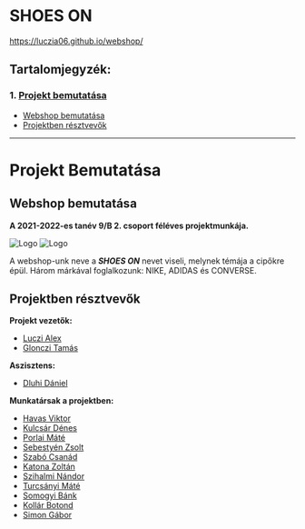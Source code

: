 # SHOES ON 

https://luczia06.github.io/webshop/

## Tartalomjegyzék:

### **1.** [Projekt bemutatása](README.md#projekt-bemutatása)
- [Webshop bemutatása](README.md#webshop-bemutatása)
- [Projektben résztvevők](README.md#projektben-résztvevők)

<hr>

# Projekt Bemutatása

## Webshop bemutatása

**A 2021-2022-es tanév 9/B 2. csoport féléves projektmunkája.**

![Logo](https://raw.githubusercontent.com/luczia06/webshop/main/Logo/Full/TWW/shoes_on-logo(FTWW).png#gh-dark-mode-only)
![Logo](https://raw.githubusercontent.com/luczia06/webshop/main/Logo/Full/TBB/shoes_on-logo(FTBB).png#gh-light-mode-only)

A webshop-unk neve a ***SHOES ON*** nevet viseli, melynek témája a cipőkre épül. Három márkával foglalkozunk: NIKE, ADIDAS és CONVERSE. 

## Projektben résztvevők

**Projekt vezetők:**

- [Luczi Alex](https://github.com/luczia06)
- [Glonczi Tamás](https://github.com/deepdev237)

**Aszisztens:**

- [Dluhi Dániel](https://github.com/randomUSR56)

**Munkatársak a projektben:**

- [Havas Viktor](https://github.com/ViktorHav)
- [Kulcsár Dénes](https://github.com/Bekre-Pal)
- [Porlai Máté](https://github.com/Zsepyy)
- [Sebestyén Zsolt](https://github.com/Sebokanyaloka)
- [Szabó Csanád](https://github.com/xanaxvagyokteinasgeci)
- [Katona Zoltán](https://github.com/eggseggstentacion)
- [Szihalmi Nándor](https://github.com/Bunderasz)
- [Turcsányi Máté](https://github.com/myusernameisinvalid)
- [Somogyi Bánk](https://github.com/somogyib05)
- [Kollár Botond](https://github.com/Boti150)
- [Simon Gábor](https://github.com/Gabero6)
